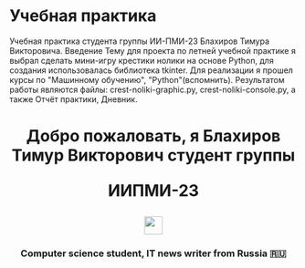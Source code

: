 # Учебная практика
Учебная практика студента группы ИИ-ПМИ-23 Блахиров Тимура Викторовича.
Введение
Тему для проекта по летней учебной практике я выбрал сделать мини-игру крестики нолики на основе Python, для создания использовалась библиотека tkinter. Для реализации я прошел курсы по "Машинному обучению", "Python"(вспомнить).
Результатом работы являются файлы: crest-noliki-graphic.py, crest-noliki-console.py, а также Отчёт практики, Дневник.
<h1 align="center">Добро пожаловать, я Блахиров Тимур Викторович студент группы <p style="color=: red;">ИИПМИ-23</p> 
<img src="https://github.com/blackcater/blackcater/raw/main/images/Hi.gif" height="32"/></h1>
<h3 align="center">Computer science student, IT news writer from Russia 🇷🇺</h3>
